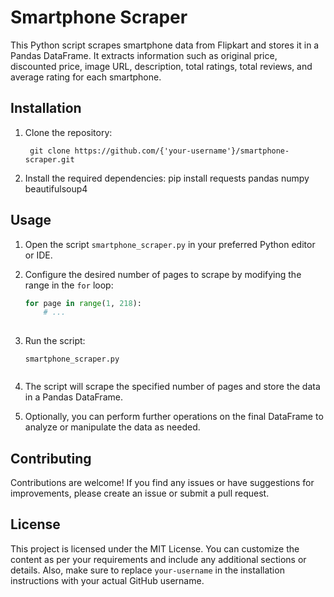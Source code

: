 # Smartphone Scraper

This Python script scrapes smartphone data from Flipkart and stores it in a Pandas DataFrame. It extracts information such as original price, discounted price, image URL, description, total ratings, total reviews, and average rating for each smartphone.

## Installation

1. Clone the repository:

    ```git
     git clone https://github.com/{'your-username'}/smartphone-scraper.git
2. Install the required dependencies:
  pip install requests pandas numpy beautifulsoup4

  ## Usage

   1. Open the script `smartphone_scraper.py` in your preferred Python editor or IDE.

   2. Configure the desired number of pages to scrape by modifying the range in the `for` loop:
    
      ```python
      for page in range(1, 218):
          # ...
    
3. Run the script:
    ```shell
    smartphone_scraper.py
  
4. The script will scrape the specified number of pages and store the data in a Pandas DataFrame.

5. Optionally, you can perform further operations on the final DataFrame to analyze or manipulate the data as needed.



## Contributing
Contributions are welcome! If you find any issues or have suggestions for improvements, please create an issue or submit a pull request.

## License
This project is licensed under the MIT License.
You can customize the content as per your requirements and include any additional sections or details. Also, make sure to replace `your-username` in the installation instructions with your actual GitHub username.


